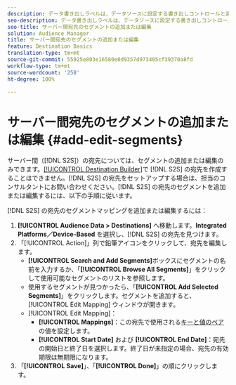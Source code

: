 ```yaml
---
description: データ書き出しラベルは、データソースに設定する書き出しコントロールと連携して動作します。データ書き出しラベルによって、セグメントへの制限された特性の追加や、宛先へのセグメントデータの送信が防止されます。Cookie や URL の新規または既存の宛先に複数の書き出しラベルを設定できます。
seo-description: データ書き出しラベルは、データソースに設定する書き出しコントロールと連携して動作します。データ書き出しラベルによって、セグメントへの制限された特性の追加や、宛先へのセグメントデータの送信が防止されます。Cookie や URL の新規または既存の宛先に複数の書き出しラベルを設定できます。
seo-title: サーバー間宛先のセグメントの追加または編集
solution: Audience Manager
title: サーバー間宛先のセグメントの追加または編集
feature: Destination Basics
translation-type: tm+mt
source-git-commit: 55925e803e16580e0d9357d973405cf39370a8fd
workflow-type: tm+mt
source-wordcount: '258'
ht-degree: 100%

---
```



# サーバー間宛先のセグメントの追加または編集 {#add-edit-segments}

サーバー間（[!DNL S2S]）の宛先については、セグメントの追加または編集のみできます。[[!UICONTROL Destination Builder]](/help/using/features/destinations/destination-builder.md)で [!DNL S2S] の宛先を作成することはできません。[!DNL S2S] の宛先をセットアップする場合は、担当のコンサルタントにお問い合わせください。[!DNL S2S] の宛先のセグメントを追加または編集するには、以下の手順に従います。

<!-- destination-s2s-edit.xml -->

[!DNL S2S] の宛先のセグメントマッピングを追加または編集するには：

1. **[!UICONTROL Audience Data > Destinations]** へ移動します。**Integrated Platforms／Device-Based** を選択し、[!DNL S2S] の宛先を見つけます。
2. 「[!UICONTROL Action]」列で鉛筆アイコンをクリックして、宛先を編集します。
   * **[!UICONTROL Search and Add Segments]**&#x200B;ボックスにセグメントの名前を入力するか、「**[!UICONTROL Browse All Segments]**」をクリックして使用可能なセグメントのリストを参照します。
   * 使用するセグメントが見つかったら、「**[!UICONTROL Add Selected Segments]**」をクリックします。セグメントを追加すると、[!UICONTROL Edit Mapping] ウィンドウが開きます。
   * [!UICONTROL Edit Mapping]：
      * **[!UICONTROL Mappings]**：この宛先で使用される[キーと値のペア](../../features/destinations/key-value-pairs.md)の値を設定します。
      * **[!UICONTROL Start Date]** および **[!UICONTROL End Date]**：宛先の開始日と終了日を選択します。終了日が未指定の場合、宛先の有効期限は無期限になります。
3. 「**[!UICONTROL Save]**」、「**[!UICONTROL Done]**」の順にクリックします。
